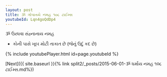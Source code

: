 ```yaml
---
layout: post
title: ૐ ગોપાતયે નમહ ૧૦૮ ટાઈમ્સ
youtubeId: Lqn4goQdDp4
---
```

 
 
 ૐ ઉરધવા સંહ્નાનાય નમહ  
 
 -  કોની પાસે ખૂબ મોટી તાકાત છે (જેનું ઉદું કદ છે) 
 
  
 
  
 
 
 
 
 
 


{% include youtubePlayer.html id=page.youtubeId %}
 
[Next]({{ site.baseurl }}{% link  split2/_posts/2015-06-01-ૐ ધર્માય નમહ ૧૦૮ ટાઈમ્સ.md%})
 
